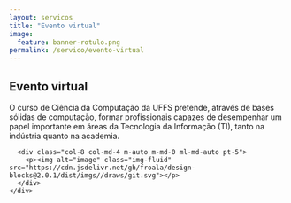 ```yaml
---
layout: servicos
title: "Evento virtual"
image:
  feature: banner-rotulo.png
permalink: /servico/evento-virtual
---
```


<section class="fdb-block">
  <div class="container">
    <div class="row align-items-center pt-2">
      <div class="col-12 col-md-8 col-lg-7">
        <h2>Evento virtual</h2>
        <p class="lead">O curso de Ciência da Computação da UFFS pretende, através de bases sólidas de computação, formar profissionais capazes de desempenhar um papel importante em áreas da Tecnologia da Informação (TI), tanto na indústria quanto na academia.</p>
      </div>

      <div class="col-8 col-md-4 m-auto m-md-0 ml-md-auto pt-5">
        <p><img alt="image" class="img-fluid" src="https://cdn.jsdelivr.net/gh/froala/design-blocks@2.0.1/dist/imgs//draws/git.svg"></p>
      </div>
    </div>
  </div>
</section>
